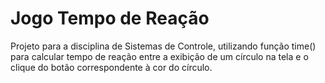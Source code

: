 # Jogo Tempo de Reação

Projeto para a disciplina de Sistemas de Controle, utilizando função time() para calcular tempo de reação entre a exibição de um círculo na tela e o clique do botão correspondente à cor do círculo.

